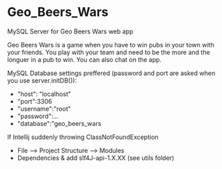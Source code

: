 # Geo_Beers_Wars
MySQL Server for Geo Beers Wars web app

Geo Beers Wars is a game when you have to win pubs in your town with your friends.
You play with your team and need to be the more and the longuer in a pub to win. You can also chat on the app.

MySQL Database settings preffered (password and port are asked when you use server.initDB()):
* "host": "localhost"
* "port":3306
* "username":"root"
* "password":...
* "database":"geo_beers_wars

If Intellij suddenly throwing ClassNotFoundException
* File --> Project Structure --> Modules
* Dependencies & add slf4J-api-1.X.XX (see utils folder)
